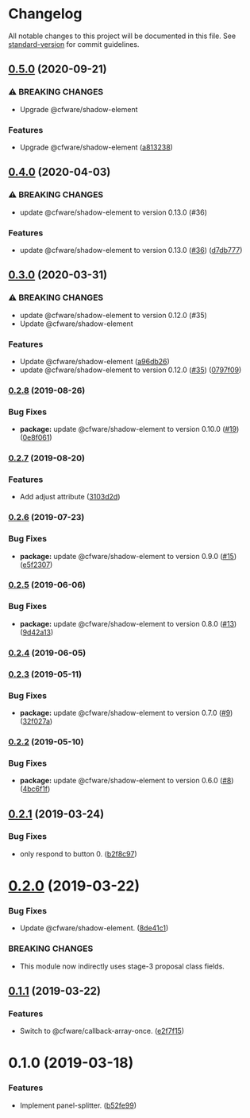 # Changelog

All notable changes to this project will be documented in this file. See [standard-version](https://github.com/conventional-changelog/standard-version) for commit guidelines.

## [0.5.0](https://github.com/cfware/panel-splitter/compare/v0.4.0...v0.5.0) (2020-09-21)


### ⚠ BREAKING CHANGES

* Upgrade @cfware/shadow-element

### Features

* Upgrade @cfware/shadow-element ([a813238](https://github.com/cfware/panel-splitter/commit/a81323853eddb3ad7d7777b363079f728b79b530))

## [0.4.0](https://github.com/cfware/panel-splitter/compare/v0.3.0...v0.4.0) (2020-04-03)


### ⚠ BREAKING CHANGES

* update @cfware/shadow-element to version 0.13.0 (#36)

### Features

* update @cfware/shadow-element to version 0.13.0 ([#36](https://github.com/cfware/panel-splitter/issues/36)) ([d7db777](https://github.com/cfware/panel-splitter/commit/d7db7772265a74a6cc44f9ed1e742e3fea79ec0e))

## [0.3.0](https://github.com/cfware/panel-splitter/compare/v0.2.8...v0.3.0) (2020-03-31)


### ⚠ BREAKING CHANGES

* update @cfware/shadow-element to version 0.12.0 (#35)
* Update @cfware/shadow-element

### Features

* Update @cfware/shadow-element ([a96db26](https://github.com/cfware/panel-splitter/commit/a96db26369cfdd1755fe8fb53810e9d01a808502))
* update @cfware/shadow-element to version 0.12.0 ([#35](https://github.com/cfware/panel-splitter/issues/35)) ([0797f09](https://github.com/cfware/panel-splitter/commit/0797f09b0fa3ee3cbbeabd3fb6db2d2abe980108))

### [0.2.8](https://github.com/cfware/panel-splitter/compare/v0.2.7...v0.2.8) (2019-08-26)


### Bug Fixes

* **package:** update @cfware/shadow-element to version 0.10.0 ([#19](https://github.com/cfware/panel-splitter/issues/19)) ([0e8f061](https://github.com/cfware/panel-splitter/commit/0e8f061))

### [0.2.7](https://github.com/cfware/panel-splitter/compare/v0.2.6...v0.2.7) (2019-08-20)


### Features

* Add adjust attribute ([3103d2d](https://github.com/cfware/panel-splitter/commit/3103d2d))

### [0.2.6](https://github.com/cfware/panel-splitter/compare/v0.2.5...v0.2.6) (2019-07-23)


### Bug Fixes

* **package:** update @cfware/shadow-element to version 0.9.0 ([#15](https://github.com/cfware/panel-splitter/issues/15)) ([e5f2307](https://github.com/cfware/panel-splitter/commit/e5f2307))

### [0.2.5](https://github.com/cfware/panel-splitter/compare/v0.2.4...v0.2.5) (2019-06-06)


### Bug Fixes

* **package:** update @cfware/shadow-element to version 0.8.0 ([#13](https://github.com/cfware/panel-splitter/issues/13)) ([9d42a13](https://github.com/cfware/panel-splitter/commit/9d42a13))



### [0.2.4](https://github.com/cfware/panel-splitter/compare/v0.2.3...v0.2.4) (2019-06-05)



### [0.2.3](https://github.com/cfware/panel-splitter/compare/v0.2.2...v0.2.3) (2019-05-11)


### Bug Fixes

* **package:** update @cfware/shadow-element to version 0.7.0 ([#9](https://github.com/cfware/panel-splitter/issues/9)) ([32f027a](https://github.com/cfware/panel-splitter/commit/32f027a))



### [0.2.2](https://github.com/cfware/panel-splitter/compare/v0.2.1...v0.2.2) (2019-05-10)


### Bug Fixes

* **package:** update @cfware/shadow-element to version 0.6.0 ([#8](https://github.com/cfware/panel-splitter/issues/8)) ([4bc6f1f](https://github.com/cfware/panel-splitter/commit/4bc6f1f))



## [0.2.1](https://github.com/cfware/panel-splitter/compare/v0.2.0...v0.2.1) (2019-03-24)


### Bug Fixes

* only respond to button 0. ([b2f8c97](https://github.com/cfware/panel-splitter/commit/b2f8c97))



# [0.2.0](https://github.com/cfware/panel-splitter/compare/v0.1.1...v0.2.0) (2019-03-22)


### Bug Fixes

* Update @cfware/shadow-element. ([8de41c1](https://github.com/cfware/panel-splitter/commit/8de41c1))


### BREAKING CHANGES

* This module now indirectly uses stage-3 proposal class
fields.



## [0.1.1](https://github.com/cfware/panel-splitter/compare/v0.1.0...v0.1.1) (2019-03-22)


### Features

* Switch to @cfware/callback-array-once. ([e2f7f15](https://github.com/cfware/panel-splitter/commit/e2f7f15))



# 0.1.0 (2019-03-18)


### Features

* Implement panel-splitter. ([b52fe99](https://github.com/cfware/panel-splitter/commit/b52fe99))
